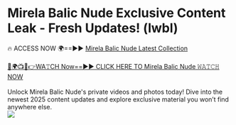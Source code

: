 # Mirela Balic Nude Exclusive Content Leak - Fresh Updates! (lwbl)

🔥 ACCESS NOW 🌍==►► <a href="https://tinyurl.com/yc657z5k" rel="nofollow">Mirela Balic Nude Latest Collection</a>
<br><br>
[🔴🌍📺📱👉WA𝚃CH Now==►► CLICK HERE TO Mirela Balic Nude 𝚆𝙰𝚃𝙲𝙷 NOW](https://tinyurl.com/yc657z5k)
<br><br>
Unlock Mirela Balic Nude's private videos and photos today! Dive into the newest 2025 content updates and explore exclusive material you won’t find anywhere else.
<br>
<a href="https://tinyurl.com/yc657z5k" rel="nofollow" data-target="animated-image.originalLink"><img src="https://camo.githubusercontent.com/8a4f000d20f83aca3bf7ec5f350d767afa0574a8a352519fd8cfa583a6f93a33/68747470733a2f2f692e696d6775722e636f6d2f644a486b345a712e676966" data-canonical-src="https://i.imgur.com/dJHk4Zq.gif" style="max-width: 100%; display: inline-block;" data-target="animated-image.originalImage"></a>
<br>
